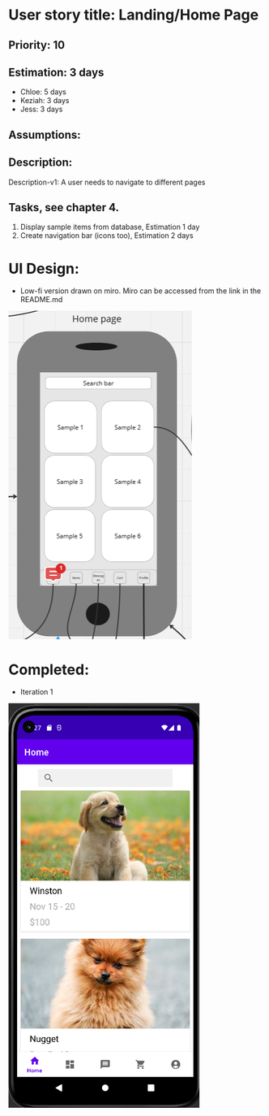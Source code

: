 
# User story title: Landing/Home Page

## Priority: 10 

## Estimation:  3 days

* Chloe: 5 days 
* Keziah: 3 days
* Jess: 3 days

## Assumptions:

## Description:

Description-v1: A user needs to navigate to different pages

## Tasks, see chapter 4.

1. Display sample items from database, Estimation 1 day
2. Create navigation bar (icons too), Estimation 2 days


# UI Design:
* Low-fi version drawn on miro. Miro can be accessed from the link in the README.md

![image](/images/home_page.png)

# Completed:
* Iteration 1

![image](/images/home_page_finished.png) 

